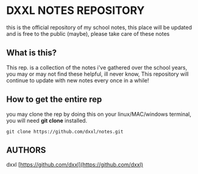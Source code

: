 # DXXL NOTES REPOSITORY
this is the official repository of my school notes, this place will be updated and is free to the public (maybe), please take care of these notes

## What is this?
This rep. is a collection of the notes i've gathered over the school years, you may or may not find these helpful, ill never know, This repository will continue to update with new notes every once in a while!

## How to get the entire rep
you may clone the rep by doing this on your linux/MAC/windows terminal, you will need **git clone** installed. 
```
git clone https://github.com/dxxl/notes.git
```
## AUTHORS
dxxl [https://github.com/dxxl](https://github.com/dxxl)

